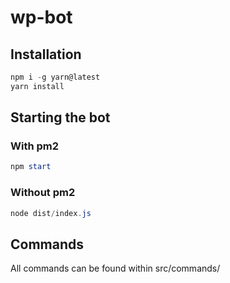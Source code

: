# wp-bot

## Installation
```powershell
npm i -g yarn@latest
yarn install
```

## Starting the bot

### With pm2
```powershell
npm start
```

### Without pm2
```powershell
node dist/index.js
```

## Commands
All commands can be found within src/commands/

